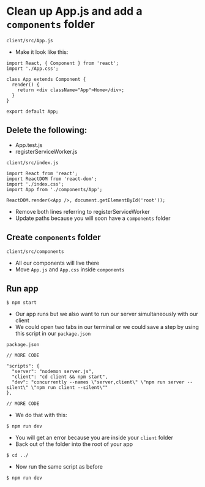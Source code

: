 # Clean up App.js and add a `components` folder

`client/src/App.js`

* Make it look like this:

```
import React, { Component } from 'react';
import './App.css';

class App extends Component {
  render() {
    return <div className="App">Home</div>;
  }
}

export default App;
```

## Delete the following:
* App.test.js
* registerServiceWorker.js

`client/src/index.js`

```
import React from 'react';
import ReactDOM from 'react-dom';
import './index.css';
import App from './components/App';

ReactDOM.render(<App />, document.getElementById('root'));
```

* Remove both lines referring to registerServiceWorker
* Update paths because you will soon have a `components` folder

## Create `components` folder
`client/src/components`

* All our components will live there
* Move `App.js` and `App.css` inside `components`

## Run app
`$ npm start`

* Our app runs but we also want to run our server simultaneously with our client
* We could open two tabs in our terminal or we could save a step by using this script in our `package.json`

`package.json`

```
// MORE CODE

"scripts": {
  "server": "nodemon server.js",
  "client": "cd client && npm start",
  "dev": "concurrently --names \"server,client\" \"npm run server --silent\" \"npm run client --silent\""
},

// MORE CODE
```

* We do that with this:

`$ npm run dev`

* You will get an error because you are inside your `client` folder
* Back out of the folder into the root of your app

`$ cd ../`

* Now run the same script as before

`$ npm run dev`




